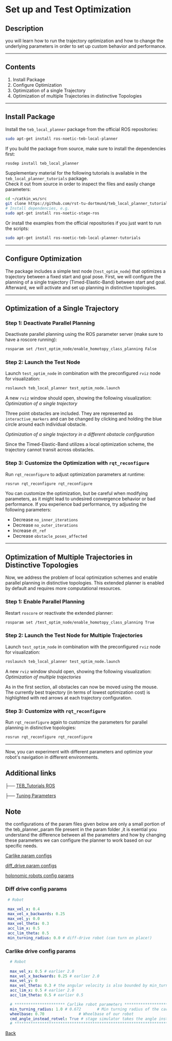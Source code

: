 
# Set up and Test Optimization

## Description

you will learn how to run the trajectory optimization and how to change the underlying parameters in order to set up custom behavior and performance.





---

## Contents
1. Install Package
2. Configure Optimization
3. Optimization of a single Trajectory
4. Optimization of multiple Trajectories in distinctive Topologies

---

## Install Package

Install the `teb_local_planner` package from the official ROS repositories:

```bash
sudo apt-get install ros-noetic-teb-local-planner
```

If you build the package from source, make sure to install the dependencies first:

```bash
rosdep install teb_local_planner
```

Supplementary material for the following tutorials is available in the `teb_local_planner_tutorials` package.  
Check it out from source in order to inspect the files and easily change parameters:

```bash
cd ~/catkin_ws/src
git clone https://github.com/rst-tu-dortmund/teb_local_planner_tutorials.git
# Install dependencies, e.g.
sudo apt-get install ros-noetic-stage-ros
```

Or install the examples from the official repositories if you just want to run the scripts:

```bash
sudo apt-get install ros-noetic-teb-local-planner-tutorials
```

---

## Configure Optimization

The package includes a simple test node (`test_optim_node`) that optimizes a trajectory between a fixed start and goal pose. First, we will configure the planning of a single trajectory (Timed-Elastic-Band) between start and goal. Afterward, we will activate and set up planning in distinctive topologies.

---

## Optimization of a Single Trajectory

### Step 1: Deactivate Parallel Planning
Deactivate parallel planning using the ROS parameter server (make sure to have a roscore running):

```bash
rosparam set /test_optim_node/enable_homotopy_class_planning False
```

### Step 2: Launch the Test Node
Launch `test_optim_node` in combination with the preconfigured `rviz` node for visualization:

```bash
roslaunch teb_local_planner test_optim_node.launch
```

A new `rviz` window should open, showing the following visualization:  
*Optimization of a single trajectory*

Three point obstacles are included. They are represented as `interactive_markers` and can be changed by clicking and holding the blue circle around each individual obstacle.

*Optimization of a single trajectory in a different obstacle configuration*

Since the Timed-Elastic-Band utilizes a local optimization scheme, the trajectory cannot transit across obstacles.

### Step 3: Customize the Optimization with `rqt_reconfigure`
Run `rqt_reconfigure` to adjust optimization parameters at runtime:

```bash
rosrun rqt_reconfigure rqt_reconfigure
```

You can customize the optimization, but be careful when modifying parameters, as it might lead to undesired convergence behavior or bad performance. If you experience bad performance, try adjusting the following parameters:

- Decrease `no_inner_iterations`
- Decrease `no_outer_iterations`
- Increase `dt_ref`
- Decrease `obstacle_poses_affected`

---

## Optimization of Multiple Trajectories in Distinctive Topologies

Now, we address the problem of local optimization schemes and enable parallel planning in distinctive topologies. This extended planner is enabled by default and requires more computational resources.

### Step 1: Enable Parallel Planning
Restart `roscore` or reactivate the extended planner:

```bash
rosparam set /test_optim_node/enable_homotopy_class_planning True
```

### Step 2: Launch the Test Node for Multiple Trajectories
Launch `test_optim_node` in combination with the preconfigured `rviz` node for visualization:

```bash
roslaunch teb_local_planner test_optim_node.launch
```

A new `rviz` window should open, showing the following visualization:  
*Optimization of multiple trajectories*

As in the first section, all obstacles can now be moved using the mouse. The currently best trajectory (in terms of lowest optimization cost) is highlighted with red arrows at each trajectory configuration.

### Step 3: Customize with `rqt_reconfigure`
Run `rqt_reconfigure` again to customize the parameters for parallel planning in distinctive topologies:

```bash
rosrun rqt_reconfigure rqt_reconfigure
```

---

Now, you can experiment with different parameters and optimize your robot's navigation in different environments.

## Additional links 
├── [TEB_Tutorials ROS](https://wiki.ros.org/teb_local_planner/Tutorials)

├── [Tuning Parameters](https://wiki.ros.org/teb_local_planner/Tutorials/Setup%20and%20test%20Optimization)


## Note
the configurations of the param files given below are only a small portion of the teb_planner_param file present in the param folder ,it is esential you understand the difference between all the parameters and how by changing these parameters we can configure the planner to work based on 
our specific needs.

[Carlike param configs](https://wiki.ros.org/teb_local_planner/Tutorials/Planning%20for%20car-like%20robots)

[diff_drive param configs](https://github.com/Adipks/autonomous_navigation/blob/main/navstack_pub/param/teb_local_planner_diff_drive.yaml)

[holonomic robots config params](https://wiki.ros.org/teb_local_planner/Tutorials/Planning%20for%20holonomic%20robots)

### Diff drive config params 
```yaml
 # Robot
         
 max_vel_x: 0.4
 max_vel_x_backwards: 0.25
 max_vel_y: 0.0
 max_vel_theta: 0.3
 acc_lim_x: 0.5
 acc_lim_theta: 0.5
 min_turning_radius: 0.0 # diff-drive robot (can turn on place!)
```
### Carlike drive config params
```yaml
  # Robot
          
  max_vel_x: 0.5 # earlier 2.0
  max_vel_x_backwards: 0.25 # earlier 2.0
  max_vel_y: 0
  max_vel_theta: 0.3 # the angular velocity is also bounded by min_turning_radius in case of a carlike robot (r = v / omega)
  acc_lim_x: 0.5 # earlier 2.0
  acc_lim_theta: 0.5 # earlier 0.5

  # ********************** Carlike robot parameters ********************
  min_turning_radius: 1.0 # 0.672       # Min turning radius of the carlike robot (compute value using a model or adjust with rqt_reconfigure manually)
  wheelbase: 0.70               # Wheelbase of our robot
  cmd_angle_instead_rotvel: True # stage simulator takes the angle instead of the rotvel as input (twist message)
  # ********************************************************************
```
[Back](https://github.com/Adipks/autonomous_navigation/blob/main/navstack_pub/local_costmap.md)
